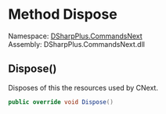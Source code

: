 # Method Dispose

Namespace: [DSharpPlus.CommandsNext](DSharpPlus.CommandsNext.md)  
Assembly: DSharpPlus.CommandsNext.dll

## <a id="DSharpPlus_CommandsNext_CommandsNextExtension_Dispose"></a>Dispose\(\)

Disposes of this the resources used by CNext.

```csharp
public override void Dispose()
```

